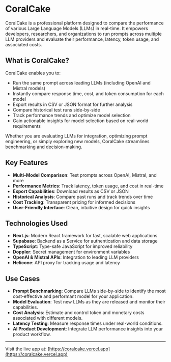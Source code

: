 # CoralCake

CoralCake is a professional platform designed to compare the performance of various Large Language Models (LLMs) in real-time. It empowers developers, researchers, and organizations to run prompts across multiple LLM providers and evaluate their performance, latency, token usage, and associated costs.

## What is CoralCake?

CoralCake enables you to:
- Run the same prompt across leading LLMs (including OpenAI and Mistral models)
- Instantly compare response time, cost, and token consumption for each model
- Export results in CSV or JSON format for further analysis
- Compare historical test runs side-by-side
- Track performance trends and optimize model selection
- Gain actionable insights for model selection based on real-world requirements

Whether you are evaluating LLMs for integration, optimizing prompt engineering, or simply exploring new models, CoralCake streamlines benchmarking and decision-making.

## Key Features

- **Multi-Model Comparison**: Test prompts across OpenAI, Mistral, and more
- **Performance Metrics**: Track latency, token usage, and cost in real-time
- **Export Capabilities**: Download results as CSV or JSON
- **Historical Analysis**: Compare past runs and track trends over time
- **Cost Tracking**: Transparent pricing for informed decisions
- **User-Friendly Interface**: Clean, intuitive design for quick insights

## Technologies Used

- **Next.js**: Modern React framework for fast, scalable web applications
- **Supabase**: Backend as a Service for authentication and data storage
- **TypeScript**: Type-safe JavaScript for improved reliability
- **Doppler**: Secret management for environment variables
- **OpenAI & Mistral APIs**: Integration to leading LLM providers
- **Helicone**: API proxy for tracking usage and latency

## Use Cases

- **Prompt Benchmarking**: Compare LLMs side-by-side to identify the most cost-effective and performant model for your application.
- **Model Evaluation**: Test new LLMs as they are released and monitor their capabilities.
- **Cost Analysis**: Estimate and control token and monetary costs associated with different models.
- **Latency Testing**: Measure response times under real-world conditions.
- **AI Product Development**: Integrate LLM performance insights into your product workflow.

---

Visit the live app at: [https://coralcake.vercel.app](https://coralcake.vercel.app)
